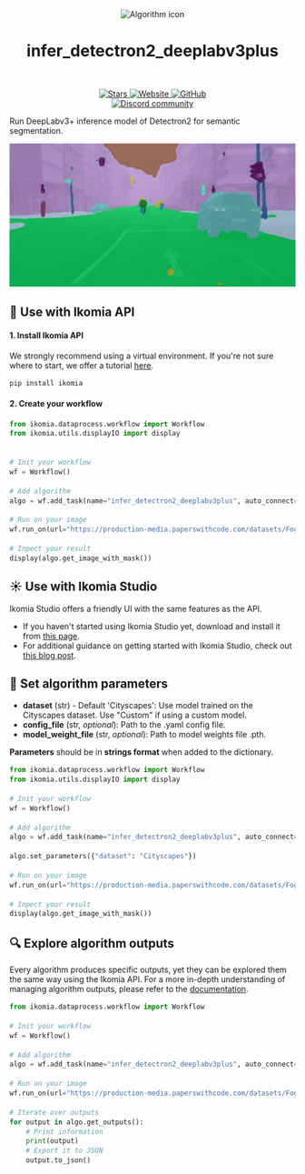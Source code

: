 <div align="center">
  <img src="https://raw.githubusercontent.com/Ikomia-hub/infer_detectron2_deeplabv3plus/main/icons/detectron2.png" alt="Algorithm icon">
  <h1 align="center">infer_detectron2_deeplabv3plus</h1>
</div>
<br />
<p align="center">
    <a href="https://github.com/Ikomia-hub/infer_detectron2_deeplabv3plus">
        <img alt="Stars" src="https://img.shields.io/github/stars/Ikomia-hub/infer_detectron2_deeplabv3plus">
    </a>
    <a href="https://app.ikomia.ai/hub/">
        <img alt="Website" src="https://img.shields.io/website/http/app.ikomia.ai/en.svg?down_color=red&down_message=offline&up_message=online">
    </a>
    <a href="https://github.com/Ikomia-hub/infer_detectron2_deeplabv3plus/blob/main/LICENSE.md">
        <img alt="GitHub" src="https://img.shields.io/github/license/Ikomia-hub/infer_detectron2_deeplabv3plus.svg?color=blue">
    </a>    
    <br>
    <a href="https://discord.com/invite/82Tnw9UGGc">
        <img alt="Discord community" src="https://img.shields.io/badge/Discord-white?style=social&logo=discord">
    </a> 
</p>

Run DeepLabv3+ inference model of Detectron2 for semantic segmentation.

![output panoptic](https://raw.githubusercontent.com/Ikomia-hub/infer_detectron2_deeplabv3plus/main/icons/output.jpg)


## :rocket: Use with Ikomia API

#### 1. Install Ikomia API

We strongly recommend using a virtual environment. If you're not sure where to start, we offer a tutorial [here](https://www.ikomia.ai/blog/a-step-by-step-guide-to-creating-virtual-environments-in-python).

```sh
pip install ikomia
```

#### 2. Create your workflow

```python
from ikomia.dataprocess.workflow import Workflow
from ikomia.utils.displayIO import display


# Init your workflow
wf = Workflow()

# Add algorithm
algo = wf.add_task(name="infer_detectron2_deeplabv3plus", auto_connect=True)

# Run on your image  
wf.run_on(url="https://production-media.paperswithcode.com/datasets/Foggy_Cityscapes-0000003414-fb7dc023.jpg")

# Inpect your result
display(algo.get_image_with_mask())
```

## :sunny: Use with Ikomia Studio

Ikomia Studio offers a friendly UI with the same features as the API.
- If you haven't started using Ikomia Studio yet, download and install it from [this page](https://www.ikomia.ai/studio).
- For additional guidance on getting started with Ikomia Studio, check out [this blog post](https://www.ikomia.ai/blog/how-to-get-started-with-ikomia-studio).

## :pencil: Set algorithm parameters

- **dataset** (str) - Default 'Cityscapes': Use model trained on the Cityscapes dataset. Use "Custom" if using a custom model.    
- **config_file** (str, *optional*): Path to the .yaml config file.
- **model_weight_file** (str, *optional*): Path to model weights file .pth. 

**Parameters** should be in **strings format**  when added to the dictionary.

```python
from ikomia.dataprocess.workflow import Workflow
from ikomia.utils.displayIO import display

# Init your workflow
wf = Workflow()

# Add algorithm
algo = wf.add_task(name="infer_detectron2_deeplabv3plus", auto_connect=True)

algo.set_parameters({"dataset": "Cityscapes"})

# Run on your image  
wf.run_on(url="https://production-media.paperswithcode.com/datasets/Foggy_Cityscapes-0000003414-fb7dc023.jpg")

# Inpect your result
display(algo.get_image_with_mask())
```

## :mag: Explore algorithm outputs

Every algorithm produces specific outputs, yet they can be explored them the same way using the Ikomia API. For a more in-depth understanding of managing algorithm outputs, please refer to the [documentation](https://ikomia-dev.github.io/python-api-documentation/advanced_guide/IO_management.html).

```python
from ikomia.dataprocess.workflow import Workflow

# Init your workflow
wf = Workflow()

# Add algorithm
algo = wf.add_task(name="infer_detectron2_deeplabv3plus", auto_connect=True)

# Run on your image  
wf.run_on(url="https://production-media.paperswithcode.com/datasets/Foggy_Cityscapes-0000003414-fb7dc023.jpg")

# Iterate over outputs
for output in algo.get_outputs():
    # Print information
    print(output)
    # Export it to JSON
    output.to_json()
```


